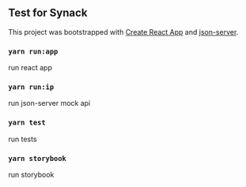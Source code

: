 ## Test for Synack
This project was bootstrapped with [Create React App](https://github.com/facebook/create-react-app) and [json-server](https://github.com/typicode/json-server).


### `yarn run:app `
 run react app

### `yarn run:ip `
 run json-server mock api

### `yarn test`
run tests

### `yarn storybook`
run storybook
